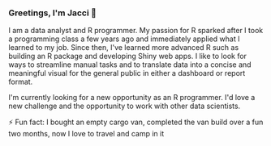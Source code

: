 ### Greetings, I'm Jacci 👋

<!--
**jacciz/jacciz** is a ✨ _special_ ✨ repository because its `README.md` (this file) appears on your GitHub profile.

- 🔭 I’m currently working on ...
- 🌱 I’m currently learning ...
- 👯 I’m looking to collaborate on ...
- 🤔 I’m looking for help with ...
- 💬 Ask me about ...
- 📫 How to reach me: ...
- 😄 Pronouns: ...
- ⚡ Fun fact: ...
-->

I am a data analyst and R programmer. My passion for R sparked after I took a programming class a few years ago and immediately applied what I learned to my job. Since then, I've learned more advanced R such as building an R package and developing Shiny web apps. I like to look for ways to streamline manual tasks and to translate data into a concise and meaningful visual for the general public in either a dashboard or report format.

I'm currently looking for a new opportunity as an R programmer. I'd love a new challenge and the opportunity to work with other data scientists.

⚡ Fun fact: I bought an empty cargo van, completed the van build over a fun two months, now I love to travel and camp in it
